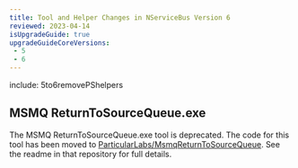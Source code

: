 ```yaml
---
title: Tool and Helper Changes in NServiceBus Version 6
reviewed: 2023-04-14
isUpgradeGuide: true
upgradeGuideCoreVersions:
 - 5
 - 6
---
```



include: 5to6removePShelpers



## MSMQ ReturnToSourceQueue.exe

The MSMQ ReturnToSourceQueue.exe tool is deprecated. The code for this tool has been moved to [ParticularLabs/MsmqReturnToSourceQueue](https://github.com/ParticularLabs/MsmqReturnToSourceQueue). See the readme in that repository for full details.
